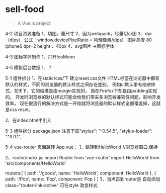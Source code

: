 # sell-food

> A Vue.js project



4-2 项目资源准备
1、切图，量尺寸
2、因为webpack，尽量切小图
3、dpr（dips） 公式：window.devicePixelRatio = 物理像素/dips）
图片高度 80
iphone6 dpr=2
height： 40px
4、svg图片 ->图标字体

4-3 图标字体制作
1、打开IcoMoon

4-5 模拟后台数据
1、？

5-1 组件拆分
1、在static/css/下 建立reset.css文件
HTML标签在浏览器中都有默认的样式，不同的浏览器的默认样式之间存在差别。
例如ul默认带有缩进样式，在IE下，它的缩进是由margin实现的，
而在Firefox下却是由padding实现的。
开发时浏览器的默认样式可能会给我们带来多浏览器兼容性问题，影响开发效率。
现在很流行的解决方式是一开始就将浏览器的默认样式全部覆盖掉，这就是css reset。

2、在index.html中引入
<link rel="stylesheet" type="text/css" href="static/css/reset.css">

5-3 组件拆分
package.json 注意下载"stylus": "^0.54.5", "stylus-loader": "^3.0.1",

5-4 vue-router 页面跳转
App.vue：
1、<router-link to="{path:'/HelloWorld'}">跳转到HelloWorld</router-link>
//浏览器窗口,保持
<keep-alive>
	<router-view></router-view>
</keep-alive>

2、router/index.js:
import Router from 'vue-router'
import HelloWorld from 'src/components/HelloWorld'

routers:[
	{
		path: '/goods',
		name: 'HelloWorld',
		component: HelloWorld
	},
	{
		path: '/Pop',
		name: 'Pop',
		component: Pop
	}
]
3、当点击到router是 自动添加 class="router-link-active"
可在style 改变样式